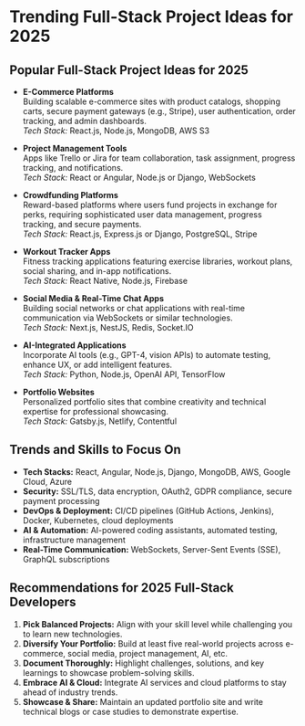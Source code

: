 # Trending Full-Stack Project Ideas for 2025

## Popular Full-Stack Project Ideas for 2025

- **E-Commerce Platforms**  
  Building scalable e-commerce sites with product catalogs, shopping carts, secure payment gateways (e.g., Stripe), user authentication, order tracking, and admin dashboards.  
  *Tech Stack:* React.js, Node.js, MongoDB, AWS S3

- **Project Management Tools**  
  Apps like Trello or Jira for team collaboration, task assignment, progress tracking, and notifications.  
  *Tech Stack:* React or Angular, Node.js or Django, WebSockets

- **Crowdfunding Platforms**  
  Reward-based platforms where users fund projects in exchange for perks, requiring sophisticated user data management, progress tracking, and secure payments.  
  *Tech Stack:* React.js, Express.js or Django, PostgreSQL, Stripe

- **Workout Tracker Apps**  
  Fitness tracking applications featuring exercise libraries, workout plans, social sharing, and in-app notifications.  
  *Tech Stack:* React Native, Node.js, Firebase

- **Social Media & Real-Time Chat Apps**  
  Building social networks or chat applications with real-time communication via WebSockets or similar technologies.  
  *Tech Stack:* Next.js, NestJS, Redis, Socket.IO

- **AI-Integrated Applications**  
  Incorporate AI tools (e.g., GPT-4, vision APIs) to automate testing, enhance UX, or add intelligent features.  
  *Tech Stack:* Python, Node.js, OpenAI API, TensorFlow

- **Portfolio Websites**  
  Personalized portfolio sites that combine creativity and technical expertise for professional showcasing.  
  *Tech Stack:* Gatsby.js, Netlify, Contentful

## Trends and Skills to Focus On

- **Tech Stacks:** React, Angular, Node.js, Django, MongoDB, AWS, Google Cloud, Azure  
- **Security:** SSL/TLS, data encryption, OAuth2, GDPR compliance, secure payment processing  
- **DevOps & Deployment:** CI/CD pipelines (GitHub Actions, Jenkins), Docker, Kubernetes, cloud deployments  
- **AI & Automation:** AI-powered coding assistants, automated testing, infrastructure management  
- **Real-Time Communication:** WebSockets, Server-Sent Events (SSE), GraphQL subscriptions  

## Recommendations for 2025 Full-Stack Developers

1. **Pick Balanced Projects:** Align with your skill level while challenging you to learn new technologies.  
2. **Diversify Your Portfolio:** Build at least five real-world projects across e-commerce, social media, project management, AI, etc.  
3. **Document Thoroughly:** Highlight challenges, solutions, and key learnings to showcase problem-solving skills.  
4. **Embrace AI & Cloud:** Integrate AI services and cloud platforms to stay ahead of industry trends.  
5. **Showcase & Share:** Maintain an updated portfolio site and write technical blogs or case studies to demonstrate expertise.  
